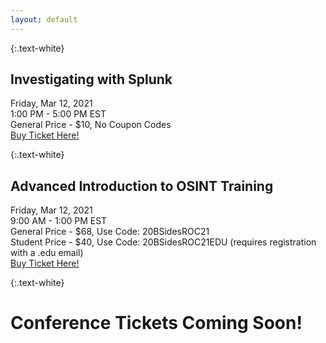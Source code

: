 ```yaml
---
layout: default
---
```


{:.text-white}
## Investigating with Splunk
Friday, Mar 12, 2021<br>
1:00 PM - 5:00 PM EST<br>
General Price - $10, No Coupon Codes<br>
[Buy Ticket Here!](https://attendee.gototraining.com/r/4266699264025664002)

{:.text-white}
## Advanced Introduction to OSINT Training
Friday, Mar 12, 2021<br>
9:00 AM - 1:00 PM EST<br>
General Price - $68, Use Code: 20BSidesROC21<br>
Student Price - $40, Use Code: 20BSidesROC21EDU (requires registration with a .edu email)<br>
[Buy Ticket Here!](https://attendee.gototraining.com/r/2708160223312300801)

{:.text-white}
# Conference Tickets Coming Soon!